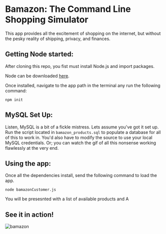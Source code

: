 # Bamazon: The Command Line Shopping Simulator

This app provides all the excitement of shopping on the internet, but without the pesky reality of shipping, privacy, and finances.

## Getting Node started:

After cloning this repo, you fist must install Node.js and import packages.

Node can be downloaded [here](https://nodejs.org/en/download/).

Once installed, navigate to the app path in the terminal any run the following command:

```
npm init
```

## MySQL Set Up:

Listen, MySQL is a bit of a fickle mistress. Lets assume you've got it set up. Run the script located in `bamazon_products.sql` to populate a database for all of this to work in. You'd also have to modify the source to use your local MySQL credentials. Or; you can watch the gif of all this nonsense working flawlessly at the very end.

## Using the app:

Once all the dependencies install, send the following command to load the app.

```
node bamazonCustomer.js
```

You will be presesnted with a list of available products and A

## See it in action!

![bamazon]("https://github.com/alexszeliga/bamazon/blob/master/app-test.gif")
